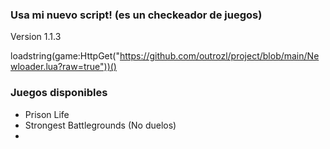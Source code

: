 ### Usa mi nuevo script! (es un checkeador de juegos)

Version 1.1.3

loadstring(game:HttpGet("https://github.com/outrozl/project/blob/main/Newloader.lua?raw=true"))()

### Juegos disponibles

- Prison Life
- Strongest Battlegrounds (No duelos)
- 

